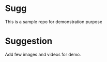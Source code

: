 # Sugg
This is a sample repo for demonstration purpose

# Suggestion
Add few images and videos for demo.
